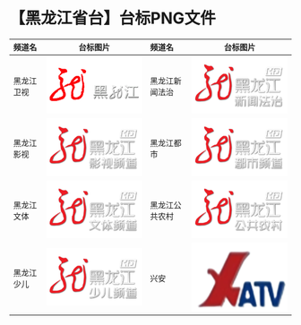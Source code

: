 # 【黑龙江省台】台标PNG文件
|频道名|台标图片|频道名|台标图片|
|:---|:---:|:---|:---:|
|黑龙江卫视|<img src="https://raw.githubusercontent.com/xiaolvdouya/TV-LOGO/refs/heads/main/%E9%BB%91%E9%BE%99%E6%B1%9F/黑龙江卫视.png">|黑龙江新闻法治|<img src="https://raw.githubusercontent.com/xiaolvdouya/TV-LOGO/refs/heads/main/%E9%BB%91%E9%BE%99%E6%B1%9F/黑龙江新闻法治.png">|
|黑龙江影视|<img src="https://raw.githubusercontent.com/xiaolvdouya/TV-LOGO/refs/heads/main/%E9%BB%91%E9%BE%99%E6%B1%9F/黑龙江影视.png">|黑龙江都市|<img src="https://raw.githubusercontent.com/xiaolvdouya/TV-LOGO/refs/heads/main/%E9%BB%91%E9%BE%99%E6%B1%9F/黑龙江都市.png">|
|黑龙江文体|<img src="https://raw.githubusercontent.com/xiaolvdouya/TV-LOGO/refs/heads/main/%E9%BB%91%E9%BE%99%E6%B1%9F/黑龙江文体.png">|黑龙江公共农村|<img src="https://raw.githubusercontent.com/xiaolvdouya/TV-LOGO/refs/heads/main/%E9%BB%91%E9%BE%99%E6%B1%9F/黑龙江公共农村.png">|
|黑龙江少儿|<img src="https://raw.githubusercontent.com/xiaolvdouya/TV-LOGO/refs/heads/main/%E9%BB%91%E9%BE%99%E6%B1%9F/黑龙江少儿.png">|兴安|<img src="https://raw.githubusercontent.com/xiaolvdouya/TV-LOGO/refs/heads/main/%E9%BB%91%E9%BE%99%E6%B1%9F/兴安.png">|



